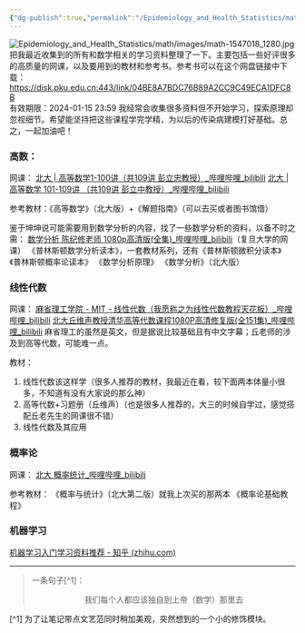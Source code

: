 ```yaml
---
{"dg-publish":true,"permalink":"/Epidemiology_and_Health_Statistics/math/资料汇总/","dgPassFrontmatter":true}
---
```


![Epidemiology_and_Health_Statistics/math/images/math-1547018_1280.jpg](/img/user/Epidemiology_and_Health_Statistics/math/images/math-1547018_1280.jpg)
把我最近收集到的所有和数学相关的学习资料整理了一下。主要包括一些好评很多的高质量的网课，以及要用到的教材和参考书。参考书可以在这个网盘链接中下载：
https://disk.pku.edu.cn:443/link/04BE8A7BDC76B89A2CC9C49ECA1DFC8B  
有效期限：2024-01-15 23:59
我经常会收集很多资料但不开始学习，探索原理却忽视细节。希望能坚持把这些课程学完学精，为以后的传染病建模打好基础。总之，一起加油吧！

### 高数：
 网课：
[北大 | 高等数学1-100讲（共109讲 彭立忠教授）_哔哩哔哩_bilibili](https://www.bilibili.com/video/BV1Nb411j7Y2/?spm_id_from=333.337.search-card.all.click&vd_source=355965b10a777e5ce7e7212a71618cdc)
[北大 | 高等数学 101-109讲 （共109讲 彭立中教授）_哔哩哔哩_bilibili](https://www.bilibili.com/video/BV1ob411L7my/?spm_id_from=333.999.0.0)

参考教材：《高等数学》（北大版）+《解题指南》（可以去买或者图书馆借）

鉴于坤坤说可能需要用到数学分析的内容，找了一些数学分析的资料，以备不时之需：
[数学分析 陈纪修老师 1080p高清版(全集)_哔哩哔哩_bilibili](https://www.bilibili.com/video/BV15v411g7VP/?spm_id_from=333.337.search-card.all.click&vd_source=355965b10a777e5ce7e7212a71618cdc)（复旦大学的网课）
《普林斯顿数学分析读本》，一套教材系列，还有《普林斯顿微积分读本》《普林斯顿概率论读本》
《数学分析原理》
《数学分析》（北大版）

### 线性代数
网课：
[麻省理工学院 - MIT - 线性代数（我愿称之为线性代数教程天花板）_哔哩哔哩_bilibili](https://www.bilibili.com/video/BV16Z4y1U7oU/?spm_id_from=333.337.search-card.all.click&vd_source=355965b10a777e5ce7e7212a71618cdc)
[北大丘维声教授清华高等代数课程1080P高清修复版(全151集)_哔哩哔哩_bilibili](https://www.bilibili.com/video/BV1jR4y1M78W/?spm_id_from=333.337.search-card.all.click)
麻省理工的虽然是英文，但是据说比较基础且有中文字幕；丘老师的涉及到高等代数，可能难一点。

教材：
1. 线性代数该这样学（很多人推荐的教材，我最近在看，较下面两本体量小很多，不知道有没有大家说的那么神）
2. 高等代数+习题册（丘维声）（也是很多人推荐的，大三的时候自学过，感觉搭配丘老先生的网课很不错）
3. 线性代数及其应用

### 概率论
网课：
[北大 概率统计_哔哩哔哩_bilibili](https://www.bilibili.com/video/BV1yW411G7qz/?spm_id_from=333.337.search-card.all.click&vd_source=355965b10a777e5ce7e7212a71618cdc)

参考教材：
《概率与统计》（北大第二版）就我上次买的那两本
《概率论基础教程》

### 机器学习
[机器学习入门学习资料推荐 - 知乎 (zhihu.com)](https://zhuanlan.zhihu.com/p/60877739)

---
>一条句子[^1]：<font style="font-family: 楷体;"><center>我们每个人都应该独自到上帝（数学）那里去</center></font>



[^1] 为了让笔记带点文艺范同时稍加美观，突然想到的一个小的修饰模块。